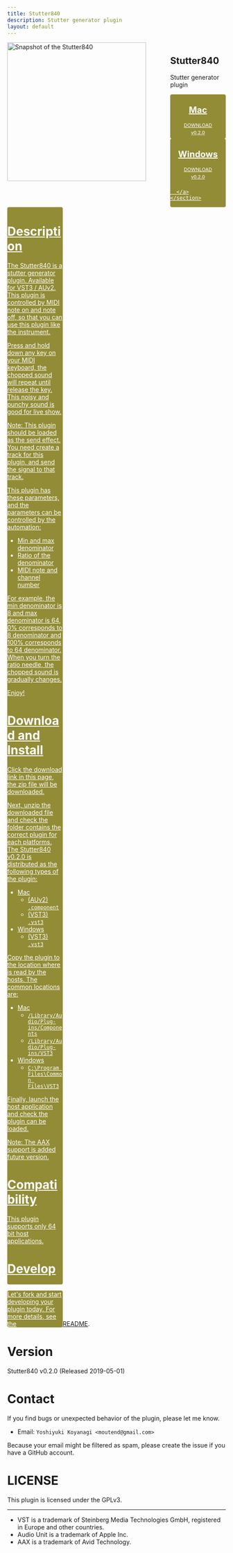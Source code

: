 ```yaml
---
title: Stutter840
description: Stutter generator plugin
layout: default
---
```

<style>
.download-link {
  display: inline-block;
  width: 128px;
  color: #FFF;
  background-color: #928C36;
  border-radius: 4px;
}
.download-link-platform {
  font-size: 20px;
  font-weight: bold;
  text-align: center;
  margin: 0;
  padding-top: 24px;
}
.download-link-text {
  font-size: 11px;
  text-align: center;
  margin: 0;
  padding-top: 16px;
}

.download-link-version {
  font-size: 10px;
  font-weight: bold;
  opacity: 0.75;
  text-align: center;
  margin: 0;
  padding-top: 4px;
  padding-bottom: 8px;
}

.columns {
  display: flex;
}
.column {
  flex: 1;
}
@media only screen and (max-width: 768px) {
  .columns {
    display: block;
  }
  .column {
    display: block;
  margin-right: 0;
  }
}
</style>
<div id="download-area">
  <div class="columns">
    <div class="column">
      <img alt="Snapshot of the Stutter840" src="https://tqaudio.github.io/img/stutter840.png" width="320px">
    </div>
    <section class="column">
      <h1>Stutter840</h1>
      <p>Stutter generator plugin</p>
      <a class="download-link" href="https://github.com/tqaudio/stutter840/releases/download/v0.2.0/stutter840_v0.2.0_mac.zip">
        <p class="download-link-platform">Mac</p>
        <p class="download-link-text">DOWNLOAD</p>
        <p class="download-link-version">v0.2.0</p>
      </a>
      <a class="download-link" href="https://github.com/tqaudio/stutter840/releases/download/v0.2.0/stutter840_v0.2.0_win.zip">
        <p class="download-link-platform">Windows</p>
        <p class="download-link-text">DOWNLOAD</p>
        <p class="download-link-version">v0.2.0</p>

      </a>
    </section>
  </div>
</div>

# Description

The Stutter840 is a stutter generator plugin. Available for VST3 / AUv2. This plugin is controlled by MIDI note on and note off, so that you can use this plugin like the instrument.

Press and hold down any key on your MIDI keyboard, the chopped sound will repeat until release the key. This noisy and punchy sound is good for live show.

Note: This plugin should be loaded as the send effect. You need create a track for this plugin, and send the signal to that track.

This plugin has these parameters, and the parameters can be controlled by the automation:

- Min and max denominator
- Ratio of the denominator
- MIDI note and channel number

For example, the min denominator is 8 and max denominator is 64, 0% corresponds to 8 denominator and 100% corresponds to 64 denominator. When you turn the ratio needle, the chopped sound is gradually changes.

Enjoy!

# Download and Install

Click the download link in this page, the zip file will be downloaded.

Next, unzip the downloaded file and check the folder contains the correct plugin for each platforms. The Stutter840 v0.2.0 is distributed as the following types of the plugin:

- Mac
  - (AUv2) `.component`
  - (VST3) `.vst3`
- Windows
  - (VST3) `.vst3`

Copy the plugin to the location where is read by the hosts. The common locations are:

- Mac
  - `/Library/Audio/Plug-ins/Components`
  - `/Library/Audio/Plug-ins/VST3`
- Windows
  - `C:\Program Files\Common Files\VST3`

Finally, launch the host application and check the plugin can be loaded.

Note: The AAX support is added future version.

# Compatibility

This plugin supports only 64 bit host applications.

# Develop

Let's fork and start developing your plugin today. For more details, see the [README](https://github.com/tqaudio/stutter840).

# Version

Stutter840 v0.2.0 (Released 2019-05-01)

# Contact

If you find bugs or unexpected behavior of the plugin, please let me know.

- Email: `Yoshiyuki Koyanagi <moutend@gmail.com>`

Because your email might be filtered as spam, please create the issue if you have a GitHub account.

# LICENSE

This plugin is licensed under the GPLv3.

--------

- VST is a trademark of Steinberg Media Technologies GmbH, registered in Europe and other countries.
- Audio Unit is a trademark of Apple Inc.
- AAX is a trademark of Avid Technology.
